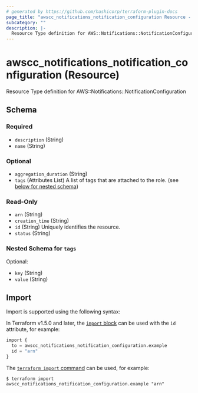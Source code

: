 ```yaml
---
# generated by https://github.com/hashicorp/terraform-plugin-docs
page_title: "awscc_notifications_notification_configuration Resource - terraform-provider-awscc"
subcategory: ""
description: |-
  Resource Type definition for AWS::Notifications::NotificationConfiguration
---
```


# awscc_notifications_notification_configuration (Resource)

Resource Type definition for AWS::Notifications::NotificationConfiguration



<!-- schema generated by tfplugindocs -->
## Schema

### Required

- `description` (String)
- `name` (String)

### Optional

- `aggregation_duration` (String)
- `tags` (Attributes List) A list of tags that are attached to the role. (see [below for nested schema](#nestedatt--tags))

### Read-Only

- `arn` (String)
- `creation_time` (String)
- `id` (String) Uniquely identifies the resource.
- `status` (String)

<a id="nestedatt--tags"></a>
### Nested Schema for `tags`

Optional:

- `key` (String)
- `value` (String)

## Import

Import is supported using the following syntax:

In Terraform v1.5.0 and later, the [`import` block](https://developer.hashicorp.com/terraform/language/import) can be used with the `id` attribute, for example:

```terraform
import {
  to = awscc_notifications_notification_configuration.example
  id = "arn"
}
```

The [`terraform import` command](https://developer.hashicorp.com/terraform/cli/commands/import) can be used, for example:

```shell
$ terraform import awscc_notifications_notification_configuration.example "arn"
```
